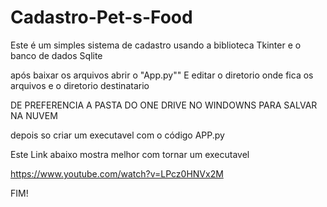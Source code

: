 # Cadastro-Pet-s-Food
Este é um simples sistema de cadastro usando a biblioteca Tkinter e o banco de dados Sqlite


após baixar os arquivos abrir o "App.py"" E editar o diretorio onde fica os arquivos e o diretorio destinatario

DE PREFERENCIA A PASTA DO ONE DRIVE NO WINDOWNS PARA SALVAR NA NUVEM

depois so criar um executavel com o código APP.py

Este Link abaixo  mostra melhor com tornar um executavel 

https://www.youtube.com/watch?v=LPcz0HNVx2M

FIM!
